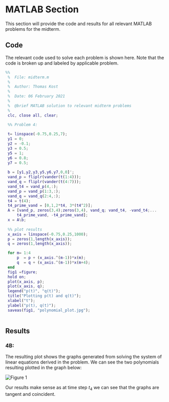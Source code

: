 # MATLAB Section

This section will provide the code and results for all relevant MATLAB problems for the midterm. 

## Code
The relevant code used to solve each problem is shown here. Note that the code is broken up and labeled by applicable problem.

```MATLAB
%%
 %  File: midterm.m
 % 
 %  Author: Thomas Kost
 %  
 %  Date: 06 February 2021
 %  
 %  @brief MATLAB solution to relevant midterm problems
 %
 clc, close all, clear;

 %% Problem 4:
 
 t= linspace(-0.75,0.25,7);
 y1 = 0;
 y2 = -0.1;
 y3 = 0.5;
 y5 = 1;
 y6 = 0.8;
 y7 = 0.5;
 
 b = [y1,y2,y3,y5,y6,y7,0,0]';
 vand_p = fliplr(vander(t(1:4)));
 vand_q = fliplr(vander(t(4:7)));
 vand_t4 = vand_p(4,:);
 vand_p = vand_p(1:3,:);
 vand_q = vand_q(2:4,:);
 t4 = t(4);
 t4_prime_vand = [0,1,2*t4, 3*(t4^2)];
 A = [vand_p, zeros(3,4);zeros(3,4), vand_q; vand_t4, -vand_t4;...
     t4_prime_vand, -t4_prime_vand];
 x = A\b;
 
 %% plot results
 x_axis = linspace(-0.75,0.25,1000);
 p = zeros(1,length(x_axis));
 q = zeros(1,length(x_axis));

 for m= 1:4
     p  = p + (x_axis.^(m-1))*x(m);
     q  = q + (x_axis.^(m-1))*x(m+4);
 end
 fig1 =figure;
 hold on;
 plot(x_axis, p);
 plot(x_axis, q);
 legend("p(t)", "q(t)");
 title("Plotting p(t) and q(t)");
 xlabel("t");
 ylabel("p(t), q(t)");
 saveas(fig1, "polynomial_plot.jpg");
     
 ```

 ## Results

 ### 4B:
 The resulting plot shows the graphs generated from solving the system of linear equations derived in the problem. We can see the two polynomials resulting plotted in the graph below:

 ![Figure 1](polynomial_plot.jpg)

 Our results make sense as at time step $t_{4}$ we can see that the graphs are tangent and coincident.